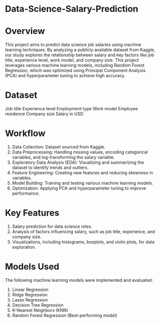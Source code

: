 # Data-Science-Salary-Prediction

# Overview
This project aims to predict data science job salaries using machine learning techniques. By analyzing a publicly available dataset from Kaggle, our study explores the relationship between salary and key factors like job title, experience level, work model, and company size. This project leverages various machine learning models, including Random Forest Regression, which was optimized using Principal Component Analysis (PCA) and hyperparameter tuning to achieve high accuracy.

# Dataset
Job title
Experience level
Employment type
Work model
Employee residence
Company size
Salary in USD

# Workflow
1. Data Collection: Dataset sourced from Kaggle.
2. Data Preprocessing: Handling missing values, encoding categorical variables, and log-transforming the salary variable.
3. Exploratory Data Analysis (EDA): Visualizing and summarizing the dataset to identify trends and outliers.
4. Feature Engineering: Creating new features and reducing skewness in variables.
5. Model Building: Training and testing various machine learning models.
6. Optimization: Applying PCA and hyperparameter tuning to improve performance.

# Key Features
1. Salary prediction for data science roles.
2. Analysis of factors influencing salary, such as job title, experience, and company size.
3. Visualizations, including histograms, boxplots, and violin plots, for data exploration.

# Models Used
The following machine learning models were implemented and evaluated:

1. Linear Regression
2. Ridge Regression
3. Lasso Regression
4. Decision Tree Regression
5. K-Nearest Neighbors (KNN)
6. Random Forest Regression (Best-performing model)

